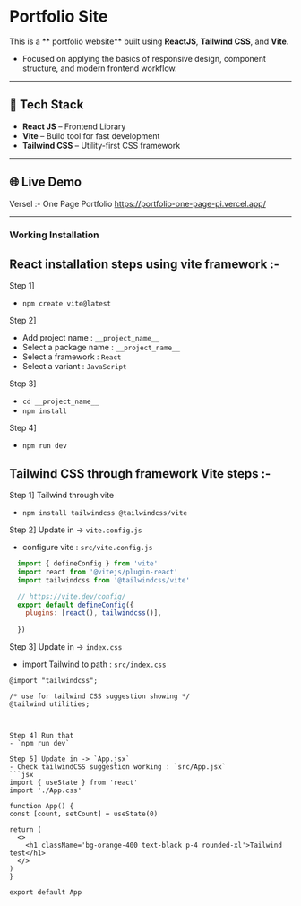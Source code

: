 # Portfolio Site


This is a ** portfolio website** built using **ReactJS**, **Tailwind CSS**, and **Vite**.
- Focused on applying the basics of responsive design, component structure, and modern frontend workflow.

---

## 🚀 Tech Stack

- **React JS** – Frontend Library
- **Vite** – Build tool for fast development
- **Tailwind CSS** – Utility-first CSS framework

---


## 🌐 Live Demo

Versel :- One Page Portfolio 
https://portfolio-one-page-pi.vercel.app/

---

### Working Installation

## React installation steps using vite framework :-

Step 1]
  - `npm create vite@latest`

Step 2]
  - Add project name : `__project_name__`
  - Select a package name : `__project_name__`
  - Select a framework : `React`
  - Select a variant : `JavaScript`

Step 3]
  - `cd __project_name__`
  - `npm install`

Step 4]
  - `npm run dev`


## Tailwind CSS through framework Vite steps :-

Step 1] Tailwind through vite
  - `npm install tailwindcss @tailwindcss/vite`


Step 2] Update in -> `vite.config.js`
  - configure vite  : `src/vite.config.js`
```js
  import { defineConfig } from 'vite'
  import react from '@vitejs/plugin-react'
  import tailwindcss from '@tailwindcss/vite'

  // https://vite.dev/config/
  export default defineConfig({
    plugins: [react(), tailwindcss()],
    
  })
```

Step 3] Update in -> `index.css`
  - import Tailwind to path :  `src/index.css`  
  ```
  @import "tailwindcss";
  
  /* use for tailwind CSS suggestion showing */
  @tailwind utilities;
  


Step 4] Run that
  - `npm run dev`

Step 5] Update in -> `App.jsx`
- Check tailwindCSS suggestion working : `src/App.jsx`
```jsx
import { useState } from 'react'
import './App.css'

function App() {
  const [count, setCount] = useState(0)

  return (
    <>
      <h1 className='bg-orange-400 text-black p-4 rounded-xl'>Tailwind test</h1>
    </>
  )
}

export default App

```